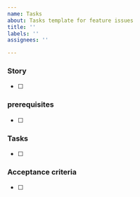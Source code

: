 ```yaml
---
name: Tasks
about: Tasks template for feature issues
title: ''
labels: ''
assignees: ''

---
```


### Story
- [ ]

### prerequisites
- [ ]

### Tasks
- [ ]

### Acceptance criteria
- [ ]
